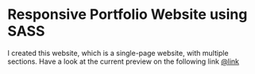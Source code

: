 
# Responsive Portfolio Website using SASS

I created this website, which is a single-page website, with multiple sections. Have a look at the current preview on the following link [@link](https://newbiz-responsive.web.app/)